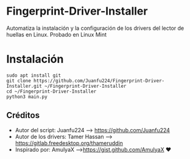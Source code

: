 # Fingerprint-Driver-Installer
Automatiza la instalación y la configuración de los drivers del lector de huellas en Linux. Probado en Linux Mint
# Instalación
```
sudo apt install git
git clone https://github.com/Juanfu224/Fingerprint-Driver-Installer.git ~/Fingerprint-Driver-Installer
cd ~/Fingerprint-Driver-Installer
python3 main.py
```
## Créditos
- Autor del script: Juanfu224 --> https://github.com/Juanfu224
- Autor de los drivers: Tamer Hassan --> https://gitlab.freedesktop.org/thameruddin
- Inspirado por: AmulyaX -->https://gist.github.com/AmulyaX ❤️
